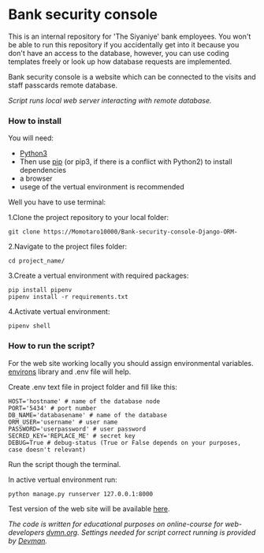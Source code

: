 # Bank security console


This is an internal repository for 'The Siyaniye' bank employees. You won't be able to run this 
repository if you accidentally get into it because you don't have an access to the database, 
however, you can use coding templates freely or look up how database requests are implemented.

Bank security console is a website which can be connected to the visits and staff passcards 
remote database.

_Script runs local web server interacting with remote database._


### How to install


You will need:

* [Python3](https://www.python.org/downloads/) 
* Then use [pip](https://pypi.org/project/pip/) (or pip3, if there is a conflict with Python2) 
to install dependencies
* a browser
* usege of the vertual environment is recommended


Well you have to use terminal:

1.Clone the project repository to your local folder:

```
git clone https://Momotaro10000/Bank-security-console-Django-ORM-
```

2.Navigate to the project files folder:

```
cd project_name/
```

3.Create a vertual environment with required packages:

```
pip install pipenv
pipenv install -r requirements.txt
```

4.Activate vertual environment:

```
pipenv shell
```


### How to run the script?

For the web site working locally you should assign environmental variables. [environs](https://pypi.org/project/environs/) library and .env file will help.

Create .env text file in project folder and fill like this:

```
HOST='hostname' # name of the database node
PORT='5434' # port number
DB_NAME='databasename' # name of the database
ORM_USER='username' # user name
PASSWORD='userpassword' # user password
SECRED_KEY='REPLACE_ME' # secret key
DEBUG=True # debug-status (True or False depends on your purposes, case doesn't relevant)
```

Run the script though the terminal.

In active vertual environment run:

```
python manage.py runserver 127.0.0.1:8000
```

Test version of the web site will be available [here](127.0.0.1:8000).



_The code is written for educational purposes on online-course for web-developers [dvmn.org](https://dvmn.org/)._
_Settings needed for script correct running is provided by [Devman](https://dvmn.org/)._ 
